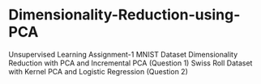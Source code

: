 # Dimensionality-Reduction-using-PCA
Unsupervised Learning Assignment-1 MNIST Dataset Dimensionality Reduction with PCA and Incremental PCA (Question 1) Swiss Roll Dataset with Kernel PCA and Logistic Regression (Question 2)
